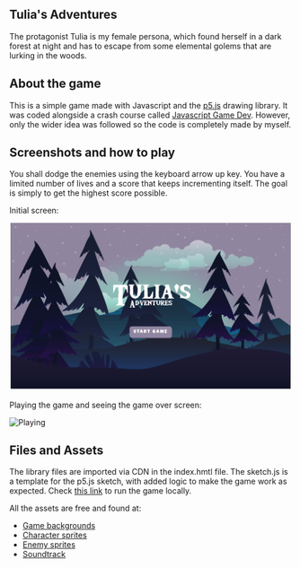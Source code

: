 
## Tulia's Adventures

The protagonist Tulia is my female persona, which found herself in a dark forest at night and has to escape from some elemental golems that are lurking in the woods.   


## About the game

This is a simple game made with Javascript and the [p5.js](https://p5js.org/) drawing library. It was coded alongside a crash course called [Javascript Game Dev](https://www.alura.com.br/imersao-gamedev-javascript). However, only the wider idea was followed so the code is completely made by myself. 


## Screenshots and how to play

You shall dodge the enemies using the keyboard arrow up key. You have a limited number of lives and a score that keeps incrementing itself. The goal is simply to get the highest score possible.   

Initial screen: 

![Playing](demo/initialScreen.png)

Playing the game and seeing the game over screen:

![Playing](demo/playing.gif)


## Files and Assets

The library files are imported via CDN in the index.hmtl file. The sketch.js is a template for the p5.js sketch, with added logic to make the game work as expected. Check [this link](https://github.com/processing/p5.js/wiki/Local-server) to run the game locally. 

All the assets are free and found at:
* [Game backgrounds](https://free-game-assets.itch.io/free-horizontal-game-backgrounds)
* [Character sprites](https://craftpix.net/freebies/free-2d-fantasy-elf-warrior-character-sprites/)
* [Enemy sprites](https://craftpix.net/freebies/free-golem-tiny-style-2d-character-sprites/)
* [Soundtrack](https://www.fesliyanstudios.com/royalty-free-music/download/the-unsolved-mystery/225)
